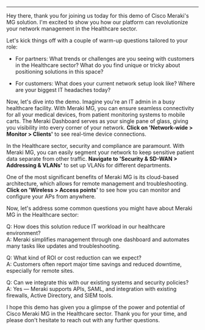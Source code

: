 ---

Hey there, thank you for joining us today for this demo of Cisco Meraki's MG solution. I'm excited to show you how our platform can revolutionize your network management in the Healthcare sector.

Let's kick things off with a couple of warm-up questions tailored to your role:

- For partners: What trends or challenges are you seeing with customers in the Healthcare sector? What do you find unique or tricky about positioning solutions in this space?

- For customers: What does your current network setup look like? Where are your biggest IT headaches today?

Now, let's dive into the demo. Imagine you're an IT admin in a busy healthcare facility. With Meraki MG, you can ensure seamless connectivity for all your medical devices, from patient monitoring systems to mobile carts. The Meraki Dashboard serves as your single pane of glass, giving you visibility into every corner of your network. **Click on 'Network-wide > Monitor > Clients'** to see real-time device connections.

In the Healthcare sector, security and compliance are paramount. With Meraki MG, you can easily segment your network to keep sensitive patient data separate from other traffic. **Navigate to 'Security & SD-WAN > Addressing & VLANs'** to set up VLANs for different departments.

One of the most significant benefits of Meraki MG is its cloud-based architecture, which allows for remote management and troubleshooting. **Click on 'Wireless > Access points'** to see how you can monitor and configure your APs from anywhere.

Now, let's address some common questions you might have about Meraki MG in the Healthcare sector:

Q: How does this solution reduce IT workload in our healthcare environment?  
A: Meraki simplifies management through one dashboard and automates many tasks like updates and troubleshooting.

Q: What kind of ROI or cost reduction can we expect?  
A: Customers often report major time savings and reduced downtime, especially for remote sites.

Q: Can we integrate this with our existing systems and security policies?  
A: Yes — Meraki supports APIs, SAML, and integration with existing firewalls, Active Directory, and SIEM tools.

I hope this demo has given you a glimpse of the power and potential of Cisco Meraki MG in the Healthcare sector. Thank you for your time, and please don't hesitate to reach out with any further questions.